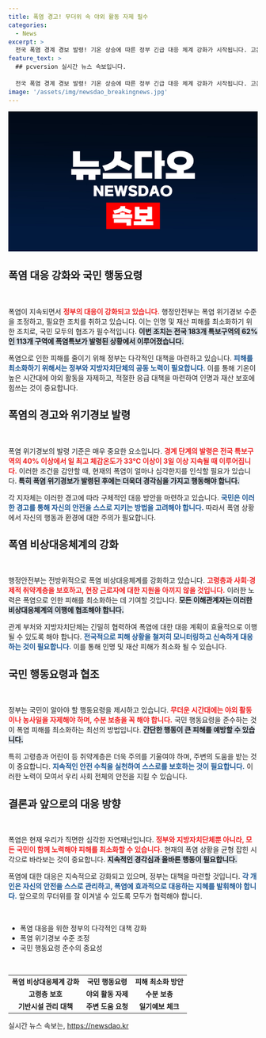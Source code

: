 ```yaml
---
title: 폭염 경고! 무더위 속 야외 활동 자제 필수
categories:
  - News
excerpt: >
  전국 폭염 경계 경보 발령! 기온 상승에 따른 정부 긴급 대응 체계 강화가 시작됩니다. 고온 속, 야외 활동 자제를 통한 피해 최소화 방안에 시민 여러분의 협조가 절실합니다. 더위에 대한 경각심을 높이고, 건강을 지키는 방법을 확인해보세요!
feature_text: >
  ## pcversion 실시간 뉴스 속보입니다.

  전국 폭염 경계 경보 발령! 기온 상승에 따른 정부 긴급 대응 체계 강화가 시작됩니다. 고온 속, 야외 활동 자제를 통한 피해 최소화 방안에 시민 여러분의 협조가 절실합니다. 더위에 대한 경각심을 높이고, 건강을 지키는 방법을 확인해보세요!
image: '/assets/img/newsdao_breakingnews.jpg'
---
```


<p><img src="/assets/img/newsdao_breakingnews.jpg" alt="pcversion 속보" /></p>

<h2 data-ke-size="size26">폭염 대응 강화와 국민 행동요령</h2>

<p data-ke-size="size16">&nbsp;</p>

<p>폭염이 지속되면서 <b><span style="color: #ee2323;">정부의 대응이 강화되고 있습니다.</span></b> 행정안전부는 폭염 위기경보 수준을 조정하고, 필요한 조치를 취하고 있습니다. 이는 인명 및 재산 피해를 최소화하기 위한 조치로, 국민 모두의 협조가 필수적입니다. <b><span style="background-color: #21538527;">이번 조치는 전국 183개 특보구역의 62%인 113개 구역에 폭염특보가 발령된 상황에서 이루어졌습니다.</span></b></p>

<p>폭염으로 인한 피해를 줄이기 위해 정부는 다각적인 대책을 마련하고 있습니다. <b><span style="color: #1a5490;">피해를 최소화하기 위해서는 정부와 지방자치단체의 공동 노력이 필요합니다.</span></b> 이를 통해 기온이 높은 시간대에 야외 활동을 자제하고, 적절한 응급 대책을 마련하여 인명과 재산 보호에 힘쓰는 것이 중요합니다.</p>

<h2 data-ke-size="size26">폭염의 경고와 위기경보 발령</h2>

<p data-ke-size="size16">&nbsp;</p>

<p>폭염 위기경보의 발령 기준은 매우 중요한 요소입니다. <b><span style="color: #ee2323;">경계 단계의 발령은 전국 특보구역의 40% 이상에서 일 최고 체감온도가 33℃ 이상이 3일 이상 지속될 때 이루어집니다.</span></b> 이러한 조건을 감안할 때, 현재의 폭염이 얼마나 심각한지를 인식할 필요가 있습니다. <b><span style="background-color: #21538527;">특히 폭염 위기경보가 발령된 후에는 더욱더 경각심을 가지고 행동해야 합니다.</span></b></p>

<p>각 지자체는 이러한 경고에 따라 구체적인 대응 방안을 마련하고 있습니다. <b><span style="color: #1a5490;">국민은 이러한 경고를 통해 자신의 안전을 스스로 지키는 방법을 고려해야 합니다.</span></b> 따라서 폭염 상황에서 자신의 행동과 환경에 대한 주의가 필요합니다.</p>

<h2 data-ke-size="size26">폭염 비상대응체계의 강화</h2>

<p data-ke-size="size16">&nbsp;</p>

<p>행정안전부는 전방위적으로 폭염 비상대응체계를 강화하고 있습니다. <b><span style="color: #ee2323;">고령층과 사회·경제적 취약계층을 보호하고, 현장 근로자에 대한 지원을 아끼지 않을 것입니다.</span></b> 이러한 노력은 폭염으로 인한 피해를 최소화하는 데 기여할 것입니다. <b><span style="background-color: #21538527;">모든 이해관계자는 이러한 비상대응체계의 이행에 협조해야 합니다.</span></b></p>

<p>관계 부처와 지방자치단체는 긴밀히 협력하여 폭염에 대한 대응 계획이 효율적으로 이행될 수 있도록 해야 합니다. <b><span style="color: #1a5490;">전국적으로 피해 상황을 철저히 모니터링하고 신속하게 대응하는 것이 필요합니다.</span></b> 이를 통해 인명 및 재산 피해가 최소화 될 수 있습니다.</p>

<h2 data-ke-size="size26">국민 행동요령과 협조</h2>

<p data-ke-size="size16">&nbsp;</p>

<p>정부는 국민이 알아야 할 행동요령을 제시하고 있습니다. <b><span style="color: #ee2323;">무더운 시간대에는 야외 활동이나 농사일을 자제해야 하며, 수분 보충을 꼭 해야 합니다.</span></b> 국민 행동요령을 준수하는 것이 폭염 피해를 최소화하는 최선의 방법입니다. <b><span style="background-color: #21538527;">간단한 행동이 큰 피해를 예방할 수 있습니다.</span></b></p>

<p>특히 고령층과 어린이 등 취약계층은 더욱 주의를 기울여야 하며, 주변의 도움을 받는 것이 중요합니다. <b><span style="color: #1a5490;">지속적인 안전 수칙을 실천하여 스스로를 보호하는 것이 필요합니다.</span></b> 이러한 노력이 모여서 우리 사회 전체의 안전을 지킬 수 있습니다.</p>

<h2 data-ke-size="size26">결론과 앞으로의 대응 방향</h2>

<p data-ke-size="size16">&nbsp;</p>

<p>폭염은 현재 우리가 직면한 심각한 자연재난입니다. <b><span style="color: #ee2323;">정부와 지방자치단체뿐 아니라, 모든 국민이 함께 노력해야 피해를 최소화할 수 있습니다.</span></b> 현재의 폭염 상황을 균형 잡힌 시각으로 바라보는 것이 중요합니다. <b><span style="background-color: #21538527;">지속적인 경각심과 올바른 행동이 필요합니다.</span></b></p>

<p>폭염에 대한 대응은 지속적으로 강화되고 있으며, 정부는 대책을 마련할 것입니다. <b><span style="color: #1a5490;">각 개인은 자신의 안전을 스스로 관리하고, 폭염에 효과적으로 대응하는 지혜를 발휘해야 합니다.</span></b> 앞으로의 무더위를 잘 이겨낼 수 있도록 모두가 협력해야 합니다. </p>

<p data-ke-size="size16">&nbsp;</p>

<ul>
<li>폭염 대응을 위한 정부의 다각적인 대책 강화</li>
<li>폭염 위기경보 수준 조정</li>
<li>국민 행동요령 준수의 중요성</li>
</ul>

<p data-ke-size="size16">&nbsp;</p>

<table>
<tr>
<td style="text-align: center; height: 17px;"><b>폭염 비상대응체계 강화</b></td>
<td style="text-align: center; height: 17px;"><b>국민 행동요령</b></td>
<td style="text-align: center; height: 17px;"><b>피해 최소화 방안</b></td>
</tr>
<tr>
<td style="text-align: center; height: 17px;"><b>고령층 보호</b></td>
<td style="text-align: center; height: 17px;"><b>야외 활동 자제</b></td>
<td style="text-align: center; height: 17px;"><b>수분 보충</b></td>
</tr>
<tr>
<td style="text-align: center; height: 17px;"><b>기반시설 관리 대책</b></td>
<td style="text-align: center; height: 17px;"><b>주변 도움 요청</b></td>
<td style="text-align: center; height: 17px;"><b>일기예보 체크</b></td>
</tr>
</table>

<p data-ke-size="size16"></p>
실시간 뉴스 속보는, <a href="https://newsdao.kr" rel="dofollow">https://newsdao.kr</a>


